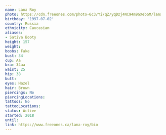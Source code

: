 ```yaml
---
name: Lana Roy
photo: https://cdn.freeones.com/photo-6c3/Yi/qZ/yqDzj4NC94m9GXebGM/lana-roy-avatar-1_teaser.jpg
birthday: '1997-07-02'
country: Russia
ethnicity: Caucasian
aliases:
- Sativa Booty
height: 157
weight:
boobs: Fake
bust: 34
cup: Aa
bra: 34aa
waist: 25
hip: 38
butt:
eyes: Hazel
hair: Brown
piercings: No
piercingLocations:
tattoos: No
tattooLocations:
status: Active
started: 2018
until:
link: https://www.freeones.ca/lana-roy/bio
---
```


